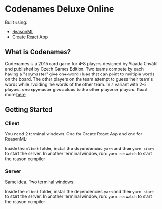 # Codenames Deluxe Online

Built using:
- [ReasonML](https://reasonml.github.io)
- [Create React App](https://create-react-app.dev)

## What is Codenames?

Codenames is a 2015 card game for 4–8 players designed by Vlaada Chvátil and published by Czech Games Edition. Two teams compete by each having a "spymaster" give one-word clues that can point to multiple words on the board. The other players on the team attempt to guess their team's words while avoiding the words of the other team. In a variant with 2–3 players, one spymaster gives clues to the other player or players. Read more [here](https://en.wikipedia.org/wiki/Codenames_(board_game))


## Getting Started

### Client

You need 2 terminal windows. One for Create React App and one for ReasonML:

Inside the `client` folder, install the dependencies `yarn` and then `yarn start` to start the server.
In another terminal window, run: `yarn re:watch` to start the reason compiler

### Server

Same idea. Two terminal windows:

Inside the `client` folder, install the dependencies `yarn` and then `yarn start` to start the server.
In another terminal window, run: `yarn re:watch` to start the reason compiler
